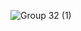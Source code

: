 ![Group 32 (1)](https://github.com/tabhub-official/.github/assets/56880684/dcc30fc5-1a0f-4807-9b21-a75e0c3a8331)
